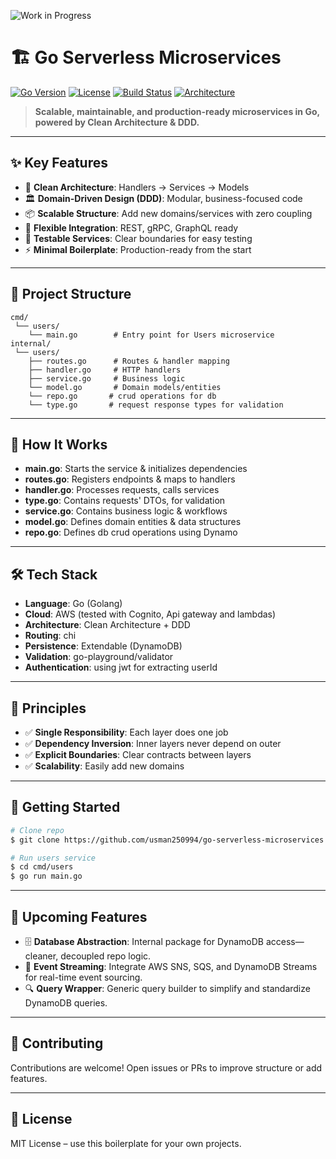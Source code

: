 ![Work in Progress](https://img.shields.io/badge/Status-Work_in_Progress-orange?style=for-the-badge&logo=github)

# 🏗️ Go Serverless Microservices

[![Go Version](https://img.shields.io/badge/Go-1.22+-blue.svg)](https://go.dev)
[![License](https://img.shields.io/badge/license-MIT-green.svg)](./LICENSE)
[![Build Status](https://img.shields.io/badge/build-passing-brightgreen.svg)]()
[![Architecture](https://img.shields.io/badge/Clean%20Architecture-DDD-orange.svg)]()

> **Scalable, maintainable, and production-ready microservices in Go, powered by Clean Architecture & DDD.**

---

## ✨ Key Features

- 🧹 **Clean Architecture**: Handlers → Services → Models
- 🏛️ **Domain-Driven Design (DDD)**: Modular, business-focused code
- 📦 **Scalable Structure**: Add new domains/services with zero coupling
- 🔌 **Flexible Integration**: REST, gRPC, GraphQL ready
- 🧪 **Testable Services**: Clear boundaries for easy testing
- ⚡ **Minimal Boilerplate**: Production-ready from the start

---

## 📂 Project Structure

```text
cmd/
 └── users/
	└── main.go        # Entry point for Users microservice
internal/
 └── users/
	├── routes.go      # Routes & handler mapping
	├── handler.go     # HTTP handlers
	├── service.go     # Business logic
	└── model.go       # Domain models/entities
	└── repo.go       # crud operations for db
 	└── type.go       # request response types for validation
```

---

## 🚀 How It Works

- **main.go**: Starts the service & initializes dependencies
- **routes.go**: Registers endpoints & maps to handlers
- **handler.go**: Processes requests, calls services
- **type.go**:  Contains requests' DTOs, for validation
- **service.go**: Contains business logic & workflows
- **model.go**: Defines domain entities & data structures
- **repo.go**: Defines db crud operations using Dynamo

---

## 🛠️ Tech Stack

- **Language**: Go (Golang)
- **Cloud**: AWS (tested with Cognito, Api gateway and lambdas)
- **Architecture**: Clean Architecture + DDD
- **Routing**: chi
- **Persistence**: Extendable (DynamoDB)
- **Validation**:  go-playground/validator
- **Authentication**:  using jwt for extracting userId

---

## 🧭 Principles

- ✅ **Single Responsibility**: Each layer does one job
- ✅ **Dependency Inversion**: Inner layers never depend on outer
- ✅ **Explicit Boundaries**: Clear contracts between layers
- ✅ **Scalability**: Easily add new domains

---

## 🚀 Getting Started

```sh
# Clone repo
$ git clone https://github.com/usman250994/go-serverless-microservices.git

# Run users service
$ cd cmd/users
$ go run main.go
```

---

## 🚧 Upcoming Features

- 🗄️ **Database Abstraction**: Internal package for DynamoDB access—cleaner, decoupled repo logic.
- 📡 **Event Streaming**: Integrate AWS SNS, SQS, and DynamoDB Streams for real-time event sourcing.
- 🔍 **Query Wrapper**: Generic query builder to simplify and standardize DynamoDB queries.

---


## 🤝 Contributing

Contributions are welcome! Open issues or PRs to improve structure or add features.

---

## 📜 License

MIT License – use this boilerplate for your own projects.
